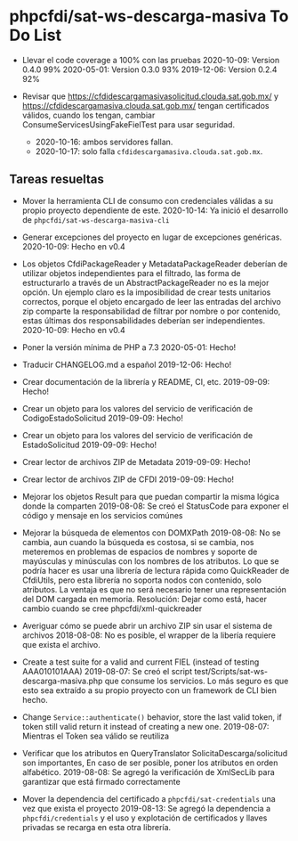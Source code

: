 # phpcfdi/sat-ws-descarga-masiva To Do List

- Llevar el code coverage a 100% con las pruebas
    2020-10-09: Version 0.4.0 99%
    2020-05-01: Version 0.3.0 93%
    2019-12-06: Version 0.2.4 92%

- Revisar que <https://cfdidescargamasivasolicitud.clouda.sat.gob.mx/> y <https://cfdidescargamasiva.clouda.sat.gob.mx/>
  tengan certificados válidos, cuando los tengan, cambiar ConsumeServicesUsingFakeFielTest para usar seguridad.
  - 2020-10-16: ambos servidores fallan.
  - 2020-10-17: solo falla `cfdidescargamasiva.clouda.sat.gob.mx`.

## Tareas resueltas

- Mover la herramienta CLI de consumo con credenciales válidas a su propio proyecto dependiente de este.
    2020-10-14: Ya inició el desarrollo de `phpcfdi/sat-ws-descarga-masiva-cli`

- Generar excepciones del proyecto en lugar de excepciones genéricas.
    2020-10-09: Hecho en v0.4

- Los objetos CfdiPackageReader y MetadataPackageReader deberían de utilizar objetos independientes para
  el filtrado, las forma de estructurarlo a través de un AbstractPackageReader no es la mejor opción.
  Un ejemplo claro es la imposibilidad de crear tests unitarios correctos, porque el objeto encargado
  de leer las entradas del archivo zip comparte la responsabilidad de filtrar por nombre o por contenido, estas
  últimas dos responsabilidades deberían ser independientes.
    2020-10-09: Hecho en v0.4

- Poner la versión mínima de PHP a 7.3
    2020-05-01: Hecho!

- Traducir CHANGELOG.md a español
    2019-12-06: Hecho!

- Crear documentación de la librería y README, CI, etc.
    2019-09-09: Hecho!

- Crear un objeto para los valores del servicio de verificación de CodigoEstadoSolicitud
    2019-09-09: Hecho!
 
- Crear un objeto para los valores del servicio de verificación de EstadoSolicitud 
    2019-09-09: Hecho!

- Crear lector de archivos ZIP de Metadata
    2019-09-09: Hecho!

- Crear lector de archivos ZIP de CFDI
    2019-09-09: Hecho!

- Mejorar los objetos Result para que puedan compartir la misma lógica donde la comparten
    2019-08-08: Se creó el StatusCode para exponer el código y mensaje en los servicios comúnes
    
- Mejorar la búsqueda de elementos con DOMXPath
  2019-08-08: No se cambia, aun cuando la búsqueda es costosa, si se cambia,
  nos meteremos en problemas de espacios de nombres y soporte de mayúsculas y minúsculas
  con los nombres de los atributos.
  Lo que se podría hacer es usar una librería de lectura rápida como QuickReader de CfdiUtils,
  pero esta librería no soporta nodos con contenido, solo atributos. La ventaja es que no será
  necesario tener una representación del DOM cargada en memoria.
  Resolución: Dejar como está, hacer cambio cuando se cree phpcfdi/xml-quickreader

- Averiguar cómo se puede abrir un archivo ZIP sin usar el sistema de archivos
  2018-08-08: No es posible, el wrapper de la libería requiere que exista el archivo.

- Create a test suite for a valid and current FIEL (instead of testing AAA010101AAA)
  2019-08-07: Se creó el script test/Scripts/sat-ws-descarga-masiva.php que consume los servicios.
  Lo más seguro es que esto sea extraído a su propio proyecto con un framework de CLI bien hecho.

- Change `Service::authenticate()` behavior, store the last valid token,
  if token still valid return it instead of creating a new one.
  2019-08-07: Mientras el Token sea válido se reutiliza

- Verificar que los atributos en QueryTranslator SolicitaDescarga/solicitud son importantes,
  En caso de ser posible, poner los atributos en orden alfabético.
  2019-08-08: Se agregó la verificación de XmlSecLib para garantizar que está firmado correctamente

- Mover la dependencia del certificado a `phpcfdi/sat-credentials` una vez que exista el proyecto
  2019-08-13: Se agregó la dependencia a `phpcfdi/credentials` y el uso y explotación de certificados
  y llaves privadas se recarga en esta otra librería.
